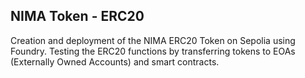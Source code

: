 ## NIMA Token - ERC20

Creation and deployment of the NIMA ERC20 Token on Sepolia using Foundry. Testing the ERC20 functions by transferring tokens to EOAs (Externally Owned Accounts) and smart contracts.